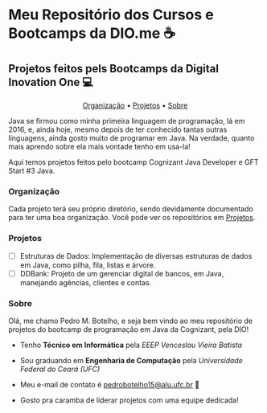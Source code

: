 # Meu Repositório dos Cursos e Bootcamps da DIO.me :coffee:

## Projetos feitos pels Bootcamps da Digital Inovation One :computer:

<p align="center">
 <a href="#organização">Organização</a> •
 <a href="#projetos">Projetos</a> •
 <a href="#sobre">Sobre</a>
</p>

Java se firmou como minha primeira linguagem de programação, lá em 2016, e, ainda hoje,
mesmo depois de ter conhecido tantas outras linguagens, ainda gosto muito de programar
em Java. Na verdade, quanto mais aprendo sobre ela mais vontade tenho em usa-la! 

Aqui temos projetos feitos pelo bootcamp Cognizant Java Developer e GFT Start #3 Java.

### Organização

Cada projeto terá seu próprio diretório, sendo devidamente documentado para ter uma
boa organização. Você pode ver os repositórios em <a href="#projetos">Projetos</a>.

### Projetos

- [ ] Estruturas de Dados: Implementação de diversas estruturas de dados em Java, como pilha, fila, listas e árvore.  
- [ ] DDBank: Projeto de um gerenciar digital de bancos, em Java, manejando agências, clientes e contas.

### Sobre

Olá, me chamo Pedro M. Botelho, e seja bem vindo ao meu repositório de projetos
do bootcamp de programação em Java da Cognizant, pela DIO!

- Tenho **Técnico em Informática** pela _EEEP Venceslau Vieira Batista_

- Sou graduando em **Engenharia de Computação** pela _Universidade Federal do Ceará (UFC)_

- Meu e-mail de contato é pedrobotelho15@alu.ufc.br 🔗

- Gosto pra caramba de liderar projetos com uma equipe dedicada!
